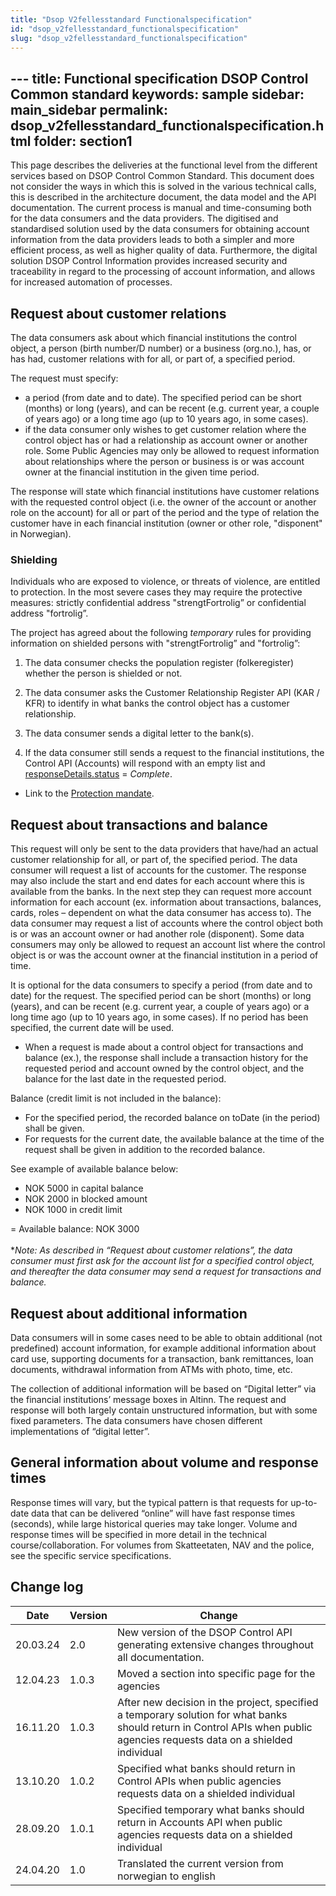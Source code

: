 ```yaml
---
title: "Dsop V2fellesstandard Functionalspecification"
id: "dsop_v2fellesstandard_functionalspecification"
slug: "dsop_v2fellesstandard_functionalspecification"
---
```


﻿---
title: Functional specification DSOP Control Common standard
keywords: sample
sidebar: main_sidebar
permalink: dsop_v2fellesstandard_functionalspecification.html
folder: section1
---

This page describes the deliveries at the functional level from the different services based on DSOP Control Common 
Standard. This document does not consider the ways in which this is solved in the various technical calls, this is 
described in the architecture document, the data model and the API documentation. The current process is manual and 
time-consuming both for the data consumers and the data providers. The digitised and standardised solution 
used by the data consumers for obtaining account information from the data providers leads to both a 
simpler and more efficient process, as well as higher quality of data. Furthermore, the digital solution DSOP Control 
Information provides increased security and traceability in regard to the processing of account information, and allows 
for increased automation of processes.

## Request about customer relations

The data consumers ask about which financial institutions the control object, a person (birth number/D number) or a business (org.no.), has, 
or has had, customer relations with for all, or part of, a specified period.

The request must specify:
- a period (from date and to date). The specified period can be short (months) or long (years), and can be recent (e.g. current year, a couple of years ago) or a long time ago (up to 10 years ago, in some cases).
- if the data consumer only wishes to get customer relation where the control object has or had a relationship as account owner or another role. Some Public Agencies may only be allowed to request information about relationships where the person or business is or was account owner at the financial institution in the given time period.

The response will state which financial institutions have customer relations with the requested control object (i.e. 
the owner of the account or another role on the account) for all or part of the period and the type of relation the customer 
have in each financial institution (owner or other role, "disponent" in Norwegian).

### Shielding

Individuals who are exposed to violence, or threats of violence, are entitled to protection. In the most severe cases 
they may require the protective measures: strictly confidential address "strengtFortrolig” or 
confidential address "fortrolig”.

The project has agreed about the following *temporary* rules for providing information on shielded persons with 
"strengtFortrolig” and "fortrolig”:

1. The data consumer checks the population register (folkeregister) whether the person is shielded or not.

2. The data consumer asks the Customer Relationship Register API (KAR / KFR) to identify in what banks the control object has a customer relationship.

3. The data consumer sends a digital letter to the bank(s).

4. If the data consumer still sends a request to the financial institutions, the Control API (Accounts) will respond with an empty list and [responseDetails.status](https://dokumentasjon.dsop.no/dsop_v2fellesstandard_accounts#responsedetailsstatus) = *Complete*.

- Link to the [Protection mandate](https://lovdata.no/dokument/INS/forskrift/1972-03-17-3352).

## Request about transactions and balance

This request will only be sent to the data providers that have/had an actual customer relationship for all, or part 
of, the specified period. The data consumer will request a list of accounts for the customer. The response may also 
include the start and end dates for each account where this is available from the banks. In the next step they can 
request more account information for each account (ex. information about transactions, balances, cards, roles – 
dependent on what the data consumer has access to). The data consumer may request a list of accounts where the control 
object both is or was an account owner or had another role (disponent). Some data consumers may only be allowed to 
request an account list where the control object is or was the account owner at the financial institution in a period 
of time.

It is optional for the data consumers to specify a period (from date and to date) for the request. The specified 
period can be short (months) or long (years), and can be recent (e.g. current year, a couple of years ago) or a long 
time ago (up to 10 years ago, in some cases). If no period has been specified, the current date will be used.

* When a request is made about a control object for transactions and balance (ex.), the response shall include a transaction history for the requested period and account owned by the control object, and the balance for the last date in the requested period.

Balance (credit limit is not included in the balance):

* For the specified period, the recorded balance on toDate (in the period) shall be given.
* For requests for the current date, the available balance at the time of the request shall be given in addition to the recorded balance.

See example of available balance below:

* NOK 5000 in capital balance
* NOK 2000 in blocked amount
* NOK 1000 in credit limit

= Available balance: NOK 3000
<br><br>
**Note: As described in “Request about customer relations”, the data consumer must first ask for the account list for a 
specified control object, and thereafter the data consumer may send a request for 
transactions and balance.*

## Request about additional information

Data consumers will in some cases need to be able to obtain additional (not predefined) account information, for 
example additional information about card use, supporting documents for a transaction, bank remittances, loan documents, 
withdrawal information from ATMs with photo, time, etc.

The collection of additional information will be based on “Digital letter” via the financial institutions’ message boxes 
in Altinn. The request and response will both largely contain unstructured information, but with some fixed parameters. 
The data consumers have chosen different implementations of “digital letter”.

## General information about volume and response times

Response times will vary, but the typical pattern is that requests for up-to-date data that can be delivered “online” 
will have fast response times (seconds), while large historical queries may take longer. Volume and response times will
be specified in more detail in the technical course/collaboration. For volumes from Skatteetaten, NAV and the police, 
see the specific service specifications.


## Change log

| Date     | Version | Change                                                                                                                                                                     |
|----------|---------|----------------------------------------------------------------------------------------------------------------------------------------------------------------------------|
| 20.03.24 | 2.0     | New version of the DSOP Control API generating extensive changes throughout all documentation.                                                                             |
| 12.04.23 | 1.0.3   | Moved a section into specific page for the agencies                                                                                                                        |
| 16.11.20 | 1.0.3   | After new decision in the project, specified a temporary solution for what banks should return in Control APIs when public agencies requests data on a shielded individual |
| 13.10.20 | 1.0.2   | Specified what banks should return in Control APIs when public agencies requests data on a shielded individual                                                             |
| 28.09.20 | 1.0.1   | Specified temporary what banks should return in Accounts API when public agencies requests data on a shielded individual                                                   |
| 24.04.20 | 1.0     | Translated the current version from norwegian to english                                                                                                                   |

